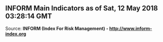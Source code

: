 ## INFORM Main Indicators as of Sat, 12 May 2018 03:28:14 GMT

Source: **INFORM (Index For Risk Management) - http://www.inform-index.org**